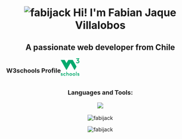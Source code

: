<!DOCTYPE html>
<html>
<head>
  <meta charset="UTF-8">
  <meta http-equiv="refresh" content="30">
  <meta name="viewport" content="width=device-width, initial-scale=1.0">
</head>
<body>

<h1 align="center">
  <img src="https://komarev.com/ghpvc/?username=fabijack&label=Profile%20views&color=0e75b6&style=flat" alt="fabijack" />
  Hi! I'm Fabian Jaque Villalobos
</h1>

<div align="center">
  <h2>
    A passionate web developer from Chile
  </h2> 
</div>

<div align="center" style="display: flex">
  <h3>W3schools Profile</h3>
  <a href="https://www.w3profile.com/FabiJack" target="_blank"> 
    <img width="50px" src="https://github.com/FabiJack/FabiJack/blob/main/Images/W3Schools_2020.png" alt="fabijack" />
  </a>   
</div>

<h3 align="center">Languages and Tools:</h3>
<p align="center">
  <a href="https://skillicons.dev">
    <img src="https://skillicons.dev/icons?i=html,css,javascript,python,mysql,django,angular,bootstrap,vscode"/>
  </a>
</p>

<p align="center">
  <img src="https://github-readme-stats-sigma-five.vercel.app/api/top-langs?username=fabijack&show_icons=true&theme=dark" alt="fabijack" />
</p>

<p align="center">
  <img src="https://github-readme-stats-sigma-five.vercel.app/api?username=fabijack&show_icons=true&theme=dark" alt="fabijack"/>
</p>

<!-- 
<p align="center">
  <img src="https://github-readme-streak-stats.herokuapp.com/?user=fabijack&show_icons=true&theme=dark" alt="fabijack"/>
</p>
-->

</body>
</html>
